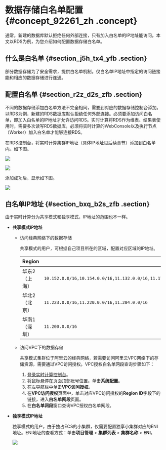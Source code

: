 # 数据存储白名单配置 {#concept_92261_zh .concept}

通常，新建的数据库默认拒绝任何外部连接，只有加入白名单的IP地址能访问。本文以RDS为例，为您介绍如何配置数据存储白名单。

## 什么是白名单 {#section_j5h_tx4_yfb .section}

部分数据存储为了安全需求，提供白名单机制。仅白名单IP地址中指定的访问链接能和相应的数据存储进行连通。

## 配置白名单 {#section_r2z_d2s_zfb .section}

不同的数据存储添加白名单方法不完全相同，需要到对应的数据存储控制台添加。以RDS为例，新建的RDS数据库默认拒绝任何外部连接。必须要添加访问白名单，即加入白名单的IP地址才允许访问RDS。实时计算将RDS作为维表、结果表使用时，需要多次读写RDS数据库，必须将实时计算的WebConsole以及执行节点（Worker）加入白名单才能够连接RDS。

在RDS控制台，将实时计算集群IP地址（具体IP地址见后续章节）添加到白名单内。如下图。

![](http://static-aliyun-doc.oss-cn-hangzhou.aliyuncs.com/assets/img/40859/156082505733586_zh-CN.png)

![](http://static-aliyun-doc.oss-cn-hangzhou.aliyuncs.com/assets/img/40859/156082505733587_zh-CN.png)

添加成功后，显示如下图。

![](http://static-aliyun-doc.oss-cn-hangzhou.aliyuncs.com/assets/img/40859/156082505833588_zh-CN.png)

## 白名单IP地址 {#section_bxq_b2s_zfb .section}

由于实时计算分为共享模式和独享模式，IP地址的范围也不一样。

-   **共享模式IP地址** 
    -   访问经典网络下的数据存储

        共享模式的用户，可根据自己项目所在的区域，配置对应区域的IP地址。

        |Region|白名单|
        |------|---|
        |华东2（上海）|`10.152.0.0/16,10.154.0.0/16,11.132.0.0/16,11.178.0.0/16,11.200.210.74,11.200.215.195,11.217.0.0/16,11.219.0.0/16,11.222.0.0/16,11.223.116.79,11.223.69.0/24,11.223.70.0/24,11.223.70.173,11.223.70.48`|
        |华北2（北京）|`11.223.0.0/16,11.220.0.0/16,11.204.0.0/16`|
        |华南1（深圳）|`11.200.0.0/16`|

    -   访问VPC下的数据存储

        共享模式集群位于阿里云的经典网络，若需要访问阿里云VPC网络下的存储资源，需要通过VPC访问授权。VPC授权白名单网段查询步骤如下：

        1.  [登录实时计算控制台](https://stream.console.aliyun.com/)。
        2.  将鼠标悬停在页面顶部账号位置，单击**系统配置**。
        3.  在左导航栏中单击**VPC访问授权**。
        4.  在**VPC访问授权**页面中，单击对应VPC访问授权的**Region ID**字段下的链接，进入**白名单网段**页面。
        5.  在**白名单网段**窗口查询VPC授权白名单网段。
-   **独享模式IP地址** 

    独享模式的用户，由于独占ECS的小集群，仅需要配置独享小集群对应的ENI地址。ENI地址的查看方式：单击**项目管理** \> **集群列表** \> **集群名称** \> **ENI**。

    ![](http://static-aliyun-doc.oss-cn-hangzhou.aliyuncs.com/assets/img/40859/156082505833589_zh-CN.png)


